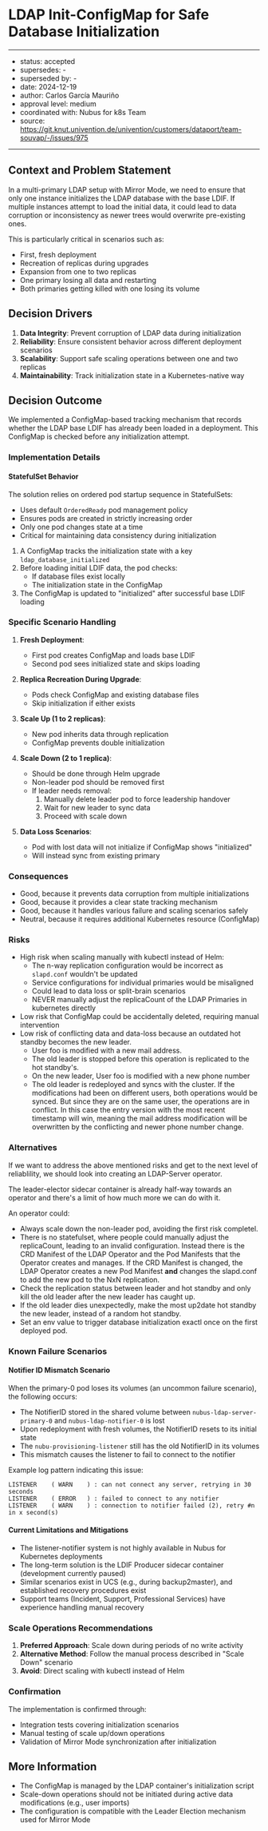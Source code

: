 # LDAP Init-ConfigMap for Safe Database Initialization

---

- status: accepted
- supersedes: -
- superseded by: -
- date: 2024-12-19
- author: Carlos García Mauriño
- approval level: medium
- coordinated with: Nubus for k8s Team
- source: https://git.knut.univention.de/univention/customers/dataport/team-souvap/-/issues/975

---

## Context and Problem Statement

In a multi-primary LDAP setup with Mirror Mode, we need to ensure that only one instance initializes the LDAP database with the base LDIF. If multiple instances attempt to load the initial data, it could lead to data corruption or inconsistency as newer trees would overwrite pre-existing ones.

This is particularly critical in scenarios such as:

- First, fresh deployment
- Recreation of replicas during upgrades
- Expansion from one to two replicas
- One primary losing all data and restarting
- Both primaries getting killed with one losing its volume

## Decision Drivers

1. **Data Integrity**: Prevent corruption of LDAP data during initialization
2. **Reliability**: Ensure consistent behavior across different deployment scenarios
3. **Scalability**: Support safe scaling operations between one and two replicas
4. **Maintainability**: Track initialization state in a Kubernetes-native way

## Decision Outcome

We implemented a ConfigMap-based tracking mechanism that records whether the LDAP base LDIF has already been loaded in a deployment. This ConfigMap is checked before any initialization attempt.

### Implementation Details

#### StatefulSet Behavior

The solution relies on ordered pod startup sequence in StatefulSets:

- Uses default `OrderedReady` pod management policy
- Ensures pods are created in strictly increasing order
- Only one pod changes state at a time
- Critical for maintaining data consistency during initialization

1. A ConfigMap tracks the initialization state with a key `ldap_database_initialized`
2. Before loading initial LDIF data, the pod checks:
   - If database files exist locally
   - The initialization state in the ConfigMap
3. The ConfigMap is updated to "initialized" after successful base LDIF loading

### Specific Scenario Handling

1. **Fresh Deployment**:
   - First pod creates ConfigMap and loads base LDIF
   - Second pod sees initialized state and skips loading

2. **Replica Recreation During Upgrade**:
   - Pods check ConfigMap and existing database files
   - Skip initialization if either exists

3. **Scale Up (1 to 2 replicas)**:
   - New pod inherits data through replication
   - ConfigMap prevents double initialization

4. **Scale Down (2 to 1 replica)**:
   - Should be done through Helm upgrade
   - Non-leader pod should be removed first
   - If leader needs removal:
     1. Manually delete leader pod to force leadership handover
     2. Wait for new leader to sync data
     3. Proceed with scale down

5. **Data Loss Scenarios**:
   - Pod with lost data will not initialize if ConfigMap shows "initialized"
   - Will instead sync from existing primary

### Consequences

- Good, because it prevents data corruption from multiple initializations
- Good, because it provides a clear state tracking mechanism
- Good, because it handles various failure and scaling scenarios safely
- Neutral, because it requires additional Kubernetes resource (ConfigMap)

### Risks

- High risk when scaling manually with kubectl instead of Helm:
  - The n-way replication configuration would be incorrect as `slapd.conf` wouldn't be updated
  - Service configurations for individual primaries would be misaligned
  - Could lead to data loss or split-brain scenarios
  - NEVER manually adjust the replicaCount of the LDAP Primaries in kubernetes directly
- Low risk that ConfigMap could be accidentally deleted, requiring manual intervention
- Low risk of conflicting data and data-loss because an outdated hot standby becomes the new leader.
  - User foo is modified with a new mail address.
  - The old leader is stopped before this operation is replicated to the hot standby's.
  - On the new leader, User foo is modified with a new phone number
  - The old leader is redeployed and syncs with the cluster. If the modifications had been on different users, both operations would be synced. But since they are on the same user, the operations are in conflict. In this case the entry version with the most recent timestamp will win, meaning the mail address modification will be overwritten by the conflicting and newer phone number change.

### Alternatives

If we want to address the above mentioned risks and get to the next level of reliablility, we should look into creating an LDAP-Server operator.

The leader-elector sidecar container is already half-way towards an operator and there's a limit of how much more we can do with it.

An operator could:

- Always scale down the non-leader pod, avoiding the first risk completel.
- There is no statefulset, where people could manually adjust the replicaCount, leading to an invalid configuration.
Instead there is the CRD Manifest of the LDAP Operator and the Pod Manifests that the Operator creates and manages.
If the CRD Manifest is changed, the LDAP Operator creates a new Pod Manifest **and** changes the slapd.conf to add the new pod to the NxN replication.
- Check the replication status between leader and hot standby and only kill the old leader after the new leader has caught up.
- If the old leader dies unexpectedly, make the most up2date hot standby the new leader, instead of a random hot standby.
- Set an env value to trigger database initialization exactl once on the first deployed pod.

### Known Failure Scenarios

#### Notifier ID Mismatch Scenario

When the primary-0 pod loses its volumes (an uncommon failure scenario), the following occurs:

- The NotifierID stored in the shared volume between `nubus-ldap-server-primary-0` and `nubus-ldap-notifier-0` is lost
- Upon redeployment with fresh volumes, the NotifierID resets to its initial state
- The `nubu-provisioning-listener` still has the old NotifierID in its volumes
- This mismatch causes the listener to fail to connect to the notifier

Example log pattern indicating this issue:

```log
LISTENER    ( WARN    ) : can not connect any server, retrying in 30 seconds
LISTENER    ( ERROR   ) : failed to connect to any notifier
LISTENER    ( WARN    ) : connection to notifier failed (2), retry #n in x second(s)
```

#### Current Limitations and Mitigations

- The listener-notifier system is not highly available in Nubus for Kubernetes deployments
- The long-term solution is the LDIF Producer sidecar container (development currently paused)
- Similar scenarios exist in UCS (e.g., during backup2master), and established recovery procedures exist
- Support teams (Incident, Support, Professional Services) have experience handling manual recovery

### Scale Operations Recommendations

1. **Preferred Approach**: Scale down during periods of no write activity
2. **Alternative Method**: Follow the manual process described in "Scale Down" scenario
3. **Avoid**: Direct scaling with kubectl instead of Helm

### Confirmation

The implementation is confirmed through:

- Integration tests covering initialization scenarios
- Manual testing of scale up/down operations
- Validation of Mirror Mode synchronization after initialization

## More Information

- The ConfigMap is managed by the LDAP container's initialization script
- Scale-down operations should not be initiated during active data modifications (e.g., user imports)
- The configuration is compatible with the Leader Election mechanism used for Mirror Mode
